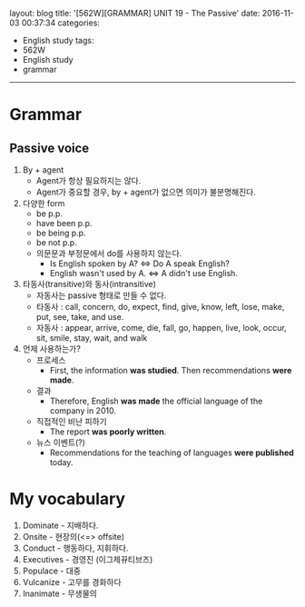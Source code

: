 layout: blog
title: '[562W][GRAMMAR] UNIT 19 - The Passive'
date: 2016-11-03 00:37:34
categories: 
- English study
tags:
- 562W
- English study
- grammar
---

# Grammar

## Passive voice
1. By + agent
    * Agent가 항상 필요하지는 않다.
    * Agent가 중요할 경우, by + agent가 없으면 의미가 불분명해진다.
2. 다양한 form
    * be p.p.
    * have been p.p.
    * be being p.p.
    * be not p.p.
    * 의문문과 부정문에서 do를 사용하지 않는다.
        * Is English spoken by A? <=> Do A speak English?
        * English wasn't used by A. <=> A didn't use English.
3. 타동사(transitive)와 동사(intransitive)
    * 자동사는 passive 형태로 만들 수 없다.
    * 타동사 : call, concern, do, expect, find, give, know, left, lose, make, put, see, take, and use.
    * 자동사 : appear, arrive, come, die, fall, go, happen, live, look, occur, sit, smile, stay, wait, and walk
4. 언제 사용하는가?
    * 프로세스
        * First, the information **was studied**. Then recommendations **were made**.
    * 결과
        * Therefore, English **was made** the official language of the company in 2010.
    * 직접적인 비난 피하기
        * The report **was poorly written**.
    * 뉴스 이벤트(?)
        * Recommendations for the teaching of languages **were published** today.

# My vocabulary
1. Dominate - 지배하다. 
2. Onsite - 현장의(<=> offsite)
3. Conduct - 행동하다, 지휘하다.
4. Executives - 경영진 (이그제뀨티브즈)
5. Populace - 대중
6. Vulcanize - 고무를 경화하다
8. Inanimate - 무생물의

